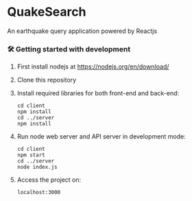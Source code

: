 # QuakeSearch

An earthquake query application powered by Reactjs

<h3>🛠&nbsp;Getting started with development</h3>

1. First install nodejs at https://nodejs.org/en/download/
1. Clone this repository
1. Install required libraries for both front-end and back-end:
   
    ```
    cd client
    npm install
    cd ../server
    npm install
    ```
1. Run node web server and API server in development mode:
    ```
    cd client
    npm start
    cd ../server
    node index.js
    ```
1. Access the project on:
   ```
   localhost:3000
   ```
